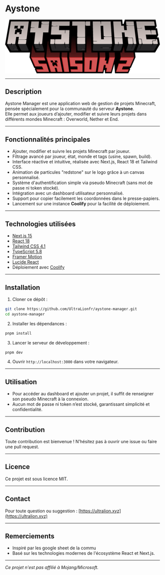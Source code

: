 # Aystone

![Aystone Saison 2](./public/aystone-saison2.png)

---

## Description

Aystone Manager est une application web de gestion de projets Minecraft, pensée spécialement pour la communauté du serveur **Aystone**.  
Elle permet aux joueurs d’ajouter, modifier et suivre leurs projets dans différents mondes Minecraft : Overworld, Nether et End.

---

## Fonctionnalités principales

- Ajouter, modifier et suivre les projets Minecraft par joueur.
- Filtrage avancé par joueur, état, monde et tags (usine, spawn, build).
- Interface réactive et intuitive, réalisée avec Next.js, React 18 et Tailwind CSS.
- Animation de particules "redstone" sur le logo grâce à un canvas personnalisé.
- Système d'authentification simple via pseudo Minecraft (sans mot de passe ni token stocké).
- Intégration avec un dashboard utilisateur personnalisé.
- Support pour copier facilement les coordonnées dans le presse-papiers.
- Lancement sur une instance **Coolify** pour la facilité de déploiement.

---

## Technologies utilisées

- [Next.js 15](https://nextjs.org/)
- [React 18](https://reactjs.org/)
- [Tailwind CSS 4.1](https://tailwindcss.com/)
- [TypeScript 5.8](https://www.typescriptlang.org/)
- [Framer Motion](https://www.framer.com/motion/)
- [Lucide React](https://lucide.dev/)
- Déploiement avec [Coolify](https://coolify.io/)

---

## Installation

1. Cloner ce dépôt :

```bash
git clone https://github.com/UltraLionfr/aystone-manager.git
cd aystone-manager
````

2. Installer les dépendances :

```bash
pnpm install
```

3. Lancer le serveur de développement :

```bash
pnpm dev
```

4. Ouvrir `http://localhost:3000` dans votre navigateur.

---

## Utilisation

* Pour accéder au dashboard et ajouter un projet, il suffit de renseigner son pseudo Minecraft à la connexion.
* Aucun mot de passe ni token n’est stocké, garantissant simplicité et confidentialité.

---

## Contribution

Toute contribution est bienvenue !
N’hésitez pas à ouvrir une issue ou faire une pull request.

---

## Licence

Ce projet est sous licence MIT.

---

## Contact

Pour toute question ou suggestion :
[https://ultralion.xyz](https://ultralion.xyz)

---

## Remerciements

* Inspiré par les google sheet de la commu
* Basé sur les technologies modernes de l'écosystème React et Next.js.

---

*Ce projet n'est pas affilié à Mojang/Microsoft.*